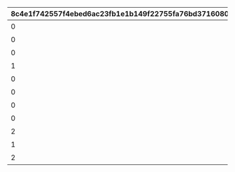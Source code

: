 |8c4e1f742557f4ebed6ac23fb1e1b149f22755fa76bd3716080d48e898eae781|079579615e7d4573f243cfe54d513007a0b8f16000862b9178877f2c798a9cf2|ee6270e3bf20a33af5e10582dce025ae5fcca92c5a421d79d16160441642d182|451d72ad6b09522fc8f49b5888dd25018a64426ccf87be49d8f7709355fd678d|eedded409c31d7923c37285bae441c7601e84544cd45cb90fe6c20848824952b|0f0ca7e1c8bbc2f733c9cf7440ff24e5b63f49b2e0e01b40bf048c0e543d5da1|e819e483602b996fbccc9ada66e32d4165a5f2449ed9127c6fcb9d058541fc58|
| --- | --- | --- | --- | --- | --- | --- |
|0|料理入手イベント|1|1|3|0|0|
|0|ダイス入手イベント1|2|2|1|0|0|
|0|ダイス入手イベント2|2|3|2|0|0|
|1|ターン数カウントスキップ|3|4|0|3|0|
|0|マイル+100%|4|5|100|2|1|
|0|ミニゲームマイル+100%|5|6|100|2|1|
|0|ショップ割引イベント|6|7|300|3|1|
|0|ショップ割引イベント|6|8|300|3|1|
|2|ターン数カウントスキップ1|3|98001|0|3|0|
|1|ターン数カウントスキップ1|3|98011|0|3|0|
|2|ターン数カウントスキップ2|3|98012|0|3|0|
